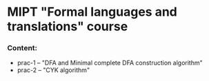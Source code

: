 # MIPT "Formal languages and translations" course

### Content:
- prac-1 &ndash; "DFA and Minimal complete DFA construction algorithm"
- prac-2 &ndash; "CYK algorithm"
